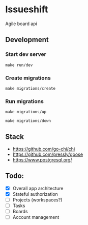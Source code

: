 # Issueshift
Agile board api

## Development 

### Start dev server
```console
make run/dev
```

### Create migrations
```console
make migrations/create
```

### Run migrations
```console
make migrations/up
```
```console
make migrations/down
```

## Stack
- https://github.com/go-chi/chi
- https://github.com/pressly/goose
- https://www.postgresql.org/

## Todo:
- [x] Overall app architecture
- [x] Stateful authorization
- [ ] Projects (workspaces?)
- [ ] Tasks
- [ ] Boards
- [ ] Account management
